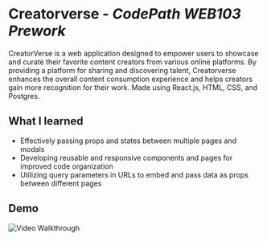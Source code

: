 # Creatorverse - *CodePath WEB103 Prework*
CreatorVerse is a web application designed to empower users to showcase and curate their favorite content creators from various online platforms.  By providing a platform for sharing and discovering talent, Creatorverse enhances the overall content consumption experience and helps creators gain more recognition for their work. Made using React.js, HTML, CSS, and Postgres.

## What I learned
- Effectively passing props and states between multiple pages and modals
- Developing reusable and responsive components and pages for improved code organization
- Utilizing query parameters in URLs to embed and pass data as props between different pages

## Demo
<img src='https://github.com/mdeng376/Creatorverse/blob/main/creatorverse.gif' title='Video Walkthrough' width='' alt='Video Walkthrough' />

